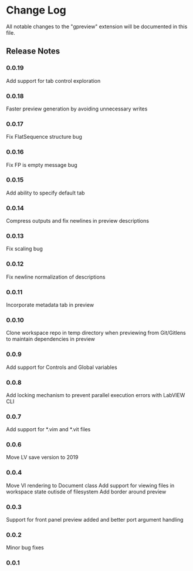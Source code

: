# Change Log

All notable changes to the "gpreview" extension will be documented in this file.

## Release Notes

### 0.0.19

Add support for tab control exploration

### 0.0.18

Faster preview generation by avoiding unnecessary writes

### 0.0.17

Fix FlatSequence structure bug

### 0.0.16

Fix FP is empty message bug

### 0.0.15

Add ability to specify default tab

### 0.0.14

Compress outputs and fix newlines in preview descriptions

### 0.0.13

Fix scaling bug

### 0.0.12

Fix newline normalization of descriptions

### 0.0.11

Incorporate metadata tab in preview

### 0.0.10

Clone workspace repo in temp directory when previewing from Git/Gitlens to maintain dependencies in preview

### 0.0.9

Add support for Controls and Global variables

### 0.0.8

Add locking mechanism to prevent parallel execution errors with LabVIEW CLI

### 0.0.7

Add support for *.vim and *.vit files

### 0.0.6

Move LV save version to 2019

### 0.0.4

Move VI rendering to Document class
Add support for viewing files in workspace state outisde of filesystem
Add border around preview

### 0.0.3

Support for front panel preview added and better port argument handling

### 0.0.2

Minor bug fixes

### 0.0.1